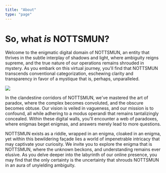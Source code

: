 ```yaml
---
title: "About"
type: "page"
---
```


# So, what *is* NOTTSMUN?

Welcome to the enigmatic digital domain of NOTTSMUN, an entity that thrives in the subtle interplay of shadows and light, where ambiguity reigns supreme, and the true nature of our operations remains shrouded in mystery. As you embark on this virtual journey, you'll find that NOTTSMUN transcends conventional categorization, eschewing clarity and transparency in favor of a mystique that is, perhaps, unparalleled.

![](https://placekitten.com/g/1920/1080)

In the clandestine corridors of NOTTSMUN, we've mastered the art of paradox, where the complex becomes convoluted, and the obscure becomes obtuse. Our vision is veiled in vagueness, and our mission is to confound, all while adhering to a modus operandi that remains tantalizingly concealed. Within these digital walls, you'll encounter a web of paradoxes, where enigmas beget enigmas, and answers merely lead to more questions.

NOTTSMUN exists as a riddle, wrapped in an enigma, cloaked in an enigma, yet within this bewildering façade lies a world of impenetrable intricacy that may captivate your curiosity. We invite you to explore the enigma that is NOTTSMUN, where the unknown beckons, and understanding remains ever elusive. As you delve deeper into the labyrinth of our online presence, you may find that the only certainty is the uncertainty that shrouds NOTTSMUN in an aura of unyielding ambiguity.